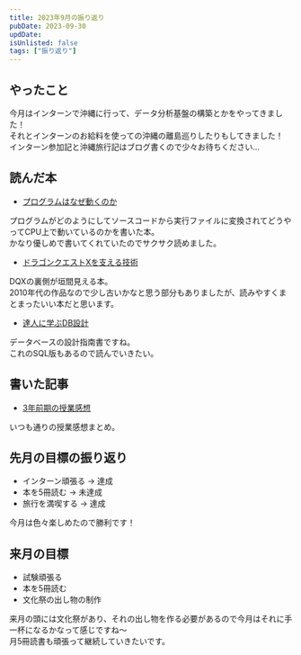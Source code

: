 ```yaml
---
title: 2023年9月の振り返り
pubDate: 2023-09-30
updDate: 
isUnlisted: false
tags: ["振り返り"]
---
```


## やったこと

今月はインターンで沖縄に行って、データ分析基盤の構築とかをやってきました！  
それとインターンのお給料を使っての沖縄の離島巡りしたりもしてきました！  
インターン参加記と沖縄旅行記はブログ書くので少々お待ちください…  

## 読んだ本

- [プログラムはなぜ動くのか](https://bookplus.nikkei.com/atcl/catalog/21/S00190)

プログラムがどのようにしてソースコードから実行ファイルに変換されてどうやってCPU上で動いているのかを書いた本。  
かなり優しめで書いてくれていたのでサクサク読めました。  

- [ドラゴンクエストXを支える技術](https://gihyo.jp/book/2018/978-4-297-10174-9)

DQXの裏側が垣間見える本。  
2010年代の作品なので少し古いかなと思う部分もありましたが、読みやすくまとまったいい本だと思います。  

- [達人に学ぶDB設計](https://www.shoeisha.co.jp/book/detail/9784798124704)

データベースの設計指南書ですね。  
これのSQL版もあるので読んでいきたい。  

## 書いた記事

- [3年前期の授業感想](http://localhost:3000/blog/23fs-kougi)

いつも通りの授業感想まとめ。  

## 先月の目標の振り返り

- インターン頑張る → 達成
- 本を5冊読む → 未達成
- 旅行を満喫する → 達成

今月は色々楽しめたので勝利です！  

## 来月の目標

- 試験頑張る
- 本を5冊読む
- 文化祭の出し物の制作

来月の頭には文化祭があり、それの出し物を作る必要があるので今月はそれに手一杯になるかなって感じですね～  
月5冊読書も頑張って継続していきたいです。  
